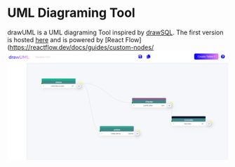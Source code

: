 # UML Diagraming Tool

drawUML is a UML diagraming Tool inspired by [drawSQL](https://drawsql.app/). The first version is hosted [here](https://master.d260ux2otinq6n.amplifyapp.com/) and is powered by [React Flow](https://reactflow.dev/docs/guides/custom-nodes/
![drawUML](/drawUML.png)
